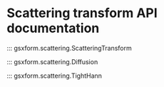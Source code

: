 # Scattering transform API documentation

::: gsxform.scattering.ScatteringTransform

::: gsxform.scattering.Diffusion

::: gsxform.scattering.TightHann
